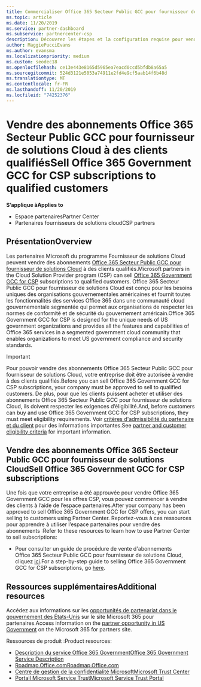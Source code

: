```yaml
---
title: Commercialiser Office 365 Secteur Public GCC pour fournisseur de solutions Cloud | Espace partenaires
ms.topic: article
ms.date: 11/20/2019
ms.service: partner-dashboard
ms.subservice: partnercenter-csp
description: Découvrez les étapes et la configuration requise pour vendre des abonnements à Office 365 Government GCC pour CSP à des clients qualifiés États-Unis Government ou à des entrepreneurs.
author: MaggiePucciEvans
ms.author: evansma
ms.localizationpriority: medium
ms.custom: seodec18
ms.openlocfilehash: ce13e443e8165d5965ea7eacd0ccd5bfdb8a65a5
ms.sourcegitcommit: 524d3121e5053a74911e2fd4e9cf5aab14f6b48d
ms.translationtype: MT
ms.contentlocale: fr-FR
ms.lasthandoff: 11/20/2019
ms.locfileid: "74252376"
---
```

# <a name="sell-office-365-government-gcc-for-csp-subscriptions-to-qualified-customers"></a><span data-ttu-id="d3ecf-103">Vendre des abonnements Office 365 Secteur Public GCC pour fournisseur de solutions Cloud à des clients qualifiés</span><span class="sxs-lookup"><span data-stu-id="d3ecf-103">Sell Office 365 Government GCC for CSP subscriptions to qualified customers</span></span>

<span data-ttu-id="d3ecf-104">**S’applique à**</span><span class="sxs-lookup"><span data-stu-id="d3ecf-104">**Applies to**</span></span>

-  <span data-ttu-id="d3ecf-105">Espace partenaires</span><span class="sxs-lookup"><span data-stu-id="d3ecf-105">Partner Center</span></span>
-  <span data-ttu-id="d3ecf-106">Partenaires fournisseurs de solutions cloud</span><span class="sxs-lookup"><span data-stu-id="d3ecf-106">CSP partners</span></span>


## <a name="overview"></a><span data-ttu-id="d3ecf-107">Présentation</span><span class="sxs-lookup"><span data-stu-id="d3ecf-107">Overview</span></span>

<span data-ttu-id="d3ecf-108">Les partenaires Microsoft du programme Fournisseur de solutions Cloud peuvent vendre des abonnements [Office 365 Secteur Public GCC pour fournisseur de solutions Cloud](https://www.microsoft.com/microsoft-365/partners/governmentforCSP) à des clients qualifiés.</span><span class="sxs-lookup"><span data-stu-id="d3ecf-108">Microsoft partners in the Cloud Solution Provider program (CSP) can sell [Office 365 Government GCC for CSP](https://www.microsoft.com/microsoft-365/partners/governmentforCSP) subscriptions to qualified customers.</span></span> <span data-ttu-id="d3ecf-109">Office 365 Secteur Public GCC pour fournisseur de solutions Cloud est conçu pour les besoins uniques des organisations gouvernementales américaines et fournit toutes les fonctionnalités des services Office 365 dans une communauté cloud gouvernementale segmentée qui permet aux organisations de respecter les normes de conformité et de sécurité du gouvernement américain.</span><span class="sxs-lookup"><span data-stu-id="d3ecf-109">Office 365 Government GCC for CSP is designed for the unique needs of US government organizations and provides all the features and capabilities of Office 365 services in a segmented government cloud community that enables organizations to meet US government compliance and security standards.</span></span> 

>[!IMPORTANT] 
><span data-ttu-id="d3ecf-110">Pour pouvoir vendre des abonnements Office 365 Secteur Public GCC pour fournisseur de solutions Cloud, votre entreprise doit être autorisée à vendre à des clients qualifiés.</span><span class="sxs-lookup"><span data-stu-id="d3ecf-110">Before you can sell Office 365 Government GCC for CSP subscriptions, your company must be approved to sell to qualified customers.</span></span> <span data-ttu-id="d3ecf-111">De plus, pour que les clients puissent acheter et utiliser des abonnements Office 365 Secteur Public GCC pour fournisseur de solutions Cloud, ils doivent respecter les exigences d’éligibilité.</span><span class="sxs-lookup"><span data-stu-id="d3ecf-111">And, before customers can buy and use Office 365 Government GCC for CSP subscriptions, they must meet eligibility requirements.</span></span> <span data-ttu-id="d3ecf-112">Voir [critères d'admissibilité du partenaire et du client](csp-gcc-validate.md) pour des informations importantes.</span><span class="sxs-lookup"><span data-stu-id="d3ecf-112">See [partner and customer eligibility criteria](csp-gcc-validate.md) for important information.</span></span>


## <a name="sell-office-365-government-gcc-for-csp-subscriptions"></a><span data-ttu-id="d3ecf-113">Vendre des abonnements Office 365 Secteur Public GCC pour fournisseur de solutions Cloud</span><span class="sxs-lookup"><span data-stu-id="d3ecf-113">Sell Office 365 Government GCC for CSP subscriptions</span></span>

<span data-ttu-id="d3ecf-114">Une fois que votre entreprise a été approuvée pour vendre Office 365 Government GCC pour les offres CSP, vous pouvez commencer à vendre des clients à l’aide de l’espace partenaires.</span><span class="sxs-lookup"><span data-stu-id="d3ecf-114">After your company has been approved to sell Office 365 Government GCC for CSP offers, you can start selling to customers using Partner Center.</span></span> <span data-ttu-id="d3ecf-115">Reportez-vous à ces ressources pour apprendre à utiliser l’espace partenaires pour vendre des abonnements :</span><span class="sxs-lookup"><span data-stu-id="d3ecf-115">Refer to these resources to learn how to use Partner Center to sell subscriptions:</span></span> 

-   <span data-ttu-id="d3ecf-116">Pour consulter un guide de procédure de vente d'abonnements Office 365 Secteur Public GCC pour fournisseur de solutions Cloud, cliquez [ici](https://go.microsoft.com/fwlink/?linkid=2007323).</span><span class="sxs-lookup"><span data-stu-id="d3ecf-116">For a step-by-step guide to selling Office 365 Government GCC for CSP subscriptions, go [here](https://go.microsoft.com/fwlink/?linkid=2007323).</span></span>  


## <a name="additional-resources"></a><span data-ttu-id="d3ecf-117">Ressources supplémentaires</span><span class="sxs-lookup"><span data-stu-id="d3ecf-117">Additional resources</span></span>

<span data-ttu-id="d3ecf-118">Accédez aux informations sur les [opportunités de partenariat dans le gouvernement des États-Unis](https://www.microsoft.com/microsoft-365/partners/governmentforCSP) sur le site Microsoft 365 pour partenaires.</span><span class="sxs-lookup"><span data-stu-id="d3ecf-118">Access information on the [partner opportunity in US Government](https://www.microsoft.com/microsoft-365/partners/governmentforCSP) on the Microsoft 365 for partners site.</span></span>

<span data-ttu-id="d3ecf-119">Ressources de produit :</span><span class="sxs-lookup"><span data-stu-id="d3ecf-119">Product resources:</span></span>

- [<span data-ttu-id="d3ecf-120">Description du service Office 365 Government</span><span class="sxs-lookup"><span data-stu-id="d3ecf-120">Office 365 Government Service Description</span></span>](https://technet.microsoft.com/library/mt774581.aspx)
- [<span data-ttu-id="d3ecf-121">Roadmap.Office.com</span><span class="sxs-lookup"><span data-stu-id="d3ecf-121">Roadmap.Office.com</span></span>](https://products.office.com/business/office-365-roadmap)
- [<span data-ttu-id="d3ecf-122">Centre de gestion de la confidentialité Microsoft</span><span class="sxs-lookup"><span data-stu-id="d3ecf-122">Microsoft Trust Center</span></span>](https://www.microsoft.com/TrustCenter/)
- [<span data-ttu-id="d3ecf-123">Portail Microsoft Service Trust</span><span class="sxs-lookup"><span data-stu-id="d3ecf-123">Microsoft Service Trust Portal</span></span>](https://aka.ms/STP)

